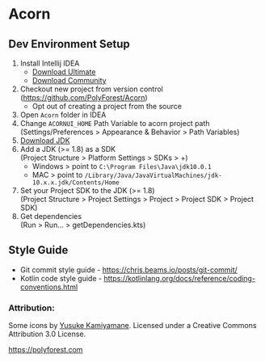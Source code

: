 # Acorn

## Dev Environment Setup
1. Install Intellij IDEA
    - [Download Ultimate](https://www.jetbrains.com/idea/download/download-thanks.html?platform=mac)
    - [Download Community](https://www.jetbrains.com/idea/download/download-thanks.html?platform=mac&code=IIC)
2. Checkout new project from version control  
   (https://github.com/PolyForest/Acorn)
    - Opt out of creating a project from the source
3. Open `Acorn` folder in IDEA
4. Change `ACORNUI_HOME` Path Variable to acorn project path  
   (Settings/Preferences > Appearance & Behavior > Path Variables)
5. [Download JDK](http://www.oracle.com/technetwork/java/javase/downloads/jre10-downloads-4417026.html)
6. Add a JDK (>= 1.8) as a SDK  
   (Project Structure > Platform Settings > SDKs > +)
    - Windows > point to `C:\Program Files\Java\jdk10.0.1`
    - MAC > point to `/Library/Java/JavaVirtualMachines/jdk-10.x.x.jdk/Contents/Home`
7. Set your Project SDK to the JDK (>= 1.8)  
   (Project Structure > Project Settings > Project > Project SDK > Project SDK)
8. Get dependencies  
   (Run > Run… > getDependencies.kts)

## Style Guide
- Git commit style guide - https://chris.beams.io/posts/git-commit/
- Kotlin code style guide - https://kotlinlang.org/docs/reference/coding-conventions.html





### Attribution:
Some icons by [Yusuke Kamiyamane](http://p.yusukekamiyamane.com/). Licensed under a Creative Commons Attribution 3.0 License.

https://polyforest.com
